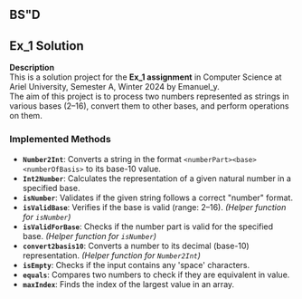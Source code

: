 ## BS"D  
## Ex_1 Solution  

**Description**  
This is a solution project for the **Ex_1 assignment** in Computer Science at Ariel University, Semester A, Winter 2024 by Emanuel_y.  
The aim of this project is to process two numbers represented as strings in various bases (2–16), convert them to other bases, and perform operations on them.  

### Implemented Methods  
- **`Number2Int`**: Converts a string in the format `<numberPart><base><numberOfBasis>` to its base-10 value.  
- **`Int2Number`**: Calculates the representation of a given natural number in a specified base.  
- **`isNumber`**: Validates if the given string follows a correct "number" format.  
- **`isValidBase`**: Verifies if the base is valid (range: 2–16). *(Helper function for `isNumber`)*  
- **`isValidForBase`**: Checks if the number part is valid for the specified base. *(Helper function for `isNumber`)*  
- **`convert2basis10`**: Converts a number to its decimal (base-10) representation. *(Helper function for `Number2Int`)*  
- **`isEmpty`**: Checks if the input contains any 'space' characters.  
- **`equals`**: Compares two numbers to check if they are equivalent in value.  
- **`maxIndex`**: Finds the index of the largest value in an array.  



